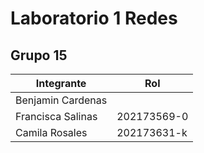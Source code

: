 # Laboratorio 1 Redes
## Grupo 15
| Integrante | Rol |
| ------------- | ------------- |
| Benjamin Cardenas | |
| Francisca Salinas | 202173569-0 |
| Camila Rosales | 202173631-k |
